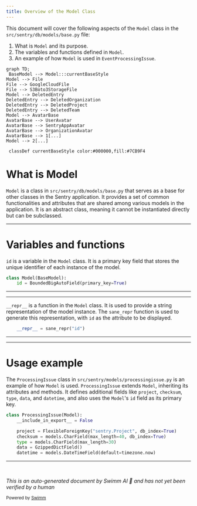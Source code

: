 ```yaml
---
title: Overview of the Model Class
---
```

This document will cover the following aspects of the `Model` class in the `src/sentry/db/models/base.py` file:

1. What is `Model` and its purpose.
2. The variables and functions defined in `Model`.
3. An example of how `Model` is used in `EventProcessingIssue`.

```mermaid
graph TD;
 BaseModel --> Model:::currentBaseStyle
Model --> File
File --> GoogleCloudFile
File --> S3Boto3StorageFile
Model --> DeletedEntry
DeletedEntry --> DeletedOrganization
DeletedEntry --> DeletedProject
DeletedEntry --> DeletedTeam
Model --> AvatarBase
AvatarBase --> UserAvatar
AvatarBase --> SentryAppAvatar
AvatarBase --> OrganizationAvatar
AvatarBase --> 1[...]
Model --> 2[...]

 classDef currentBaseStyle color:#000000,fill:#7CB9F4
```

# What is Model

`Model` is a class in `src/sentry/db/models/base.py` that serves as a base for other classes in the Sentry application. It provides a set of common functionalities and attributes that are shared among various models in the application. It is an abstract class, meaning it cannot be instantiated directly but can be subclassed.

<SwmSnippet path="/src/sentry/db/models/base.py" line="86">

---

# Variables and functions

`id` is a variable in the `Model` class. It is a primary key field that stores the unique identifier of each instance of the model.

```python
class Model(BaseModel):
    id = BoundedBigAutoField(primary_key=True)
```

---

</SwmSnippet>

<SwmSnippet path="/src/sentry/db/models/base.py" line="92">

---

`__repr__` is a function in the `Model` class. It is used to provide a string representation of the model instance. The `sane_repr` function is used to generate this representation, with `id` as the attribute to be displayed.

```python
    __repr__ = sane_repr("id")
```

---

</SwmSnippet>

<SwmSnippet path="/src/sentry/models/processingissue.py" line="90">

---

# Usage example

The `ProcessingIssue` class in `src/sentry/models/processingissue.py` is an example of how `Model` is used. `ProcessingIssue` extends `Model`, inheriting its attributes and methods. It defines additional fields like `project`, `checksum`, `type`, `data`, and `datetime`, and also uses the `Model`'s `id` field as its primary key.

```python
class ProcessingIssue(Model):
    __include_in_export__ = False

    project = FlexibleForeignKey("sentry.Project", db_index=True)
    checksum = models.CharField(max_length=40, db_index=True)
    type = models.CharField(max_length=30)
    data = GzippedDictField()
    datetime = models.DateTimeField(default=timezone.now)

```

---

</SwmSnippet>

&nbsp;

*This is an auto-generated document by Swimm AI 🌊 and has not yet been verified by a human*

<SwmMeta version="3.0.0" repo-id="Z2l0aHViJTNBJTNBZGVtby1zZW50cnklM0ElM0Fzd2ltbWlv" repo-name="demo-sentry"><sup>Powered by [Swimm](/)</sup></SwmMeta>
